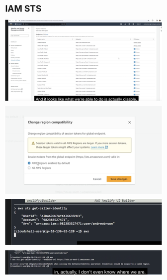 # IAM STS

![alt text](image-6.png)

![alt text](image-7.png)

![alt text](image-8.png)

![alt text](image-9.png)

